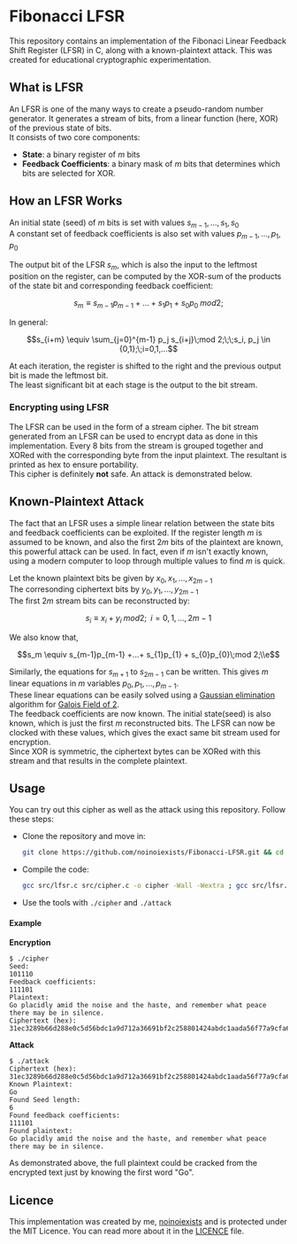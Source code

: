 # Fibonacci LFSR
This repository contains an implementation of the Fibonaci Linear Feedback Shift Register (LFSR) in C, along with a known-plaintext attack. This was created for educational cryptographic experimentation. 

## What is LFSR 
An LFSR is one of the many ways to create a pseudo-random number generator. It generates a stream of bits, from a linear function (here, XOR) of the previous state of bits.  
It consists of two core components:  
- **State**: a binary register of $`m`$ bits
- **Feedback Coefficients**: a binary mask of $`m`$ bits that determines which bits are selected for XOR.

## How an LFSR Works
An initial state (seed) of $`m`$ bits is set with values  $`s_{m-1},..., s_1, s_0`$  
A constant set of feedback coefficients is also set with values  $`p_{m-1},..., p_1, p_0`$  

The output bit of the LFSR $`s_m`$, which is also the input to the leftmost position on the register, can be computed by the XOR-sum of the products of the state bit and corresponding feedback coefficient:
```math
s_m \equiv s_{m-1}p_{m-1} +...+ s_{1}p_{1} + s_{0}p_{0}\;mod 2;
```
In general:  
```math
s_{i+m} \equiv \sum_{j=0}^{m-1} p_j s_{i+j}\;mod 2;\;\;s_i, p_j \in {0,1};\;i=0,1,...
```
At each iteration, the register is shifted to the right and the previous output bit is made the leftmost bit.  
The least significant bit at each stage is the output to the bit stream.  

### Encrypting using LFSR
The LFSR can be used in the form of a stream cipher. The bit stream generated from an LFSR can be used to encrypt data as done in this implementation. Every 8 bits from the stream is grouped together and XORed with the corresponding byte from the input plaintext. The resultant is printed as hex to ensure portability.  
This cipher is definitely **not** safe. An attack is demonstrated below.

## Known-Plaintext Attack
The fact that an LFSR uses a simple linear relation between the state bits and feedback coefficients can be exploited. If the register length $`m`$ is assumed to be known, and also the first $`2m`$ bits of the plaintext are known, this powerful attack can be used. In fact, even if $`m`$ isn't exactly known, using a modern computer to loop through multiple values to find $`m`$ is quick.  

Let the known plaintext bits be given by $`x_0, x_1,...,x_{2m-1}`$  
The corresonding ciphertext bits by $`y_0, y_1,...,y_{2m-1}`$  
The first $`2m`$ stream bits can be reconstructed by:  
```math
s_i \equiv x_i + y_i \;mod2;\;\;  i = 0, 1,...,2m-1
```
We also know that,
```math
s_m \equiv s_{m-1}p_{m-1} +...+ s_{1}p_{1} + s_{0}p_{0}\;mod 2;\\e
```
Similarly, the equations for $`s_{m+1}`$ to $`s_{2m-1}`$ can be written. This gives $`m`$ linear equations in $`m`$ variables $`p_0, p_1,...,p_{m-1}`$.  
These linear equations can be easily solved using a [Gaussian elimination](https://en.wikipedia.org/wiki/Gaussian_elimination) algorithm for [Galois Field of 2](https://en.wikipedia.org/wiki/GF(2)).  
The feedback coefficients are now known. The initial state(seed) is also known, which is just the first $`m`$ reconstructed bits. The LFSR can now be clocked with these values, which gives the exact same bit stream used for encryption.  
Since XOR is symmetric, the ciphertext bytes can be XORed with this stream and that results in the complete plaintext. 

## Usage
You can try out this cipher as well as the attack using this repository. Follow these steps:  
- Clone the repository and move in:
  ```sh
  git clone https://github.com/noinoiexists/Fibonacci-LFSR.git && cd Fibonacci-LFSR
  ```
- Compile the code:
  ```sh
  gcc src/lfsr.c src/cipher.c -o cipher -Wall -Wextra ; gcc src/lfsr.c src/gf2-gaussian-elimination.c attacks/known-plaintext-attack.c -o attack -Wall -Wextra
  ```
- Use the tools with `./cipher` and `./attack`

#### Example
**Encryption**
```
$ ./cipher
Seed:
101110
Feedback coefficients:
111101
Plaintext:
Go placidly amid the noise and the haste, and remember what peace there may be in silence.
Ciphertext (hex):
31ec3289b66d288e0c5d56bdc1a9d712a36691bf2c258801424abdc1aada56f77a9cfa642a941c5403bdc1aada56f17794bf6129821a1158f5c1b09e06e6739abf2c3f8f0d434abdcda5c756e177d9b3626b94015d4af3c3a190
```

**Attack** 
```
$ ./attack
Ciphertext (hex):
31ec3289b66d288e0c5d56bdc1a9d712a36691bf2c258801424abdc1aada56f77a9cfa642a941c5403bdc1aada56f17794bf6129821a1158f5c1b09e06e6739abf2c3f8f0d434abdcda5c756e177d9b3626b94015d4af3c3a190
Known Plaintext:
Go
Found Seed length:
6
Found feedback coefficients:
111101
Found plaintext:
Go placidly amid the noise and the haste, and remember what peace there may be in silence.
```
As demonstrated above, the full plaintext could be cracked from the encrypted text just by knowing the first word "Go".

## Licence
This implementation was created by me, [noinoiexists](https://github.com/noinoiexists) and is protected under the MIT Licence. You can read more about it in the [LICENCE](https://github.com/noinoiexists/Fibonacci-LFSR-in-C/blob/main/LICENSE) file.
